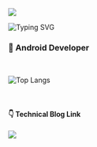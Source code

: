 <img src="https://capsule-render.vercel.app/api?type=waving&color=auto&height=150&section=header" />

![Typing SVG](https://readme-typing-svg.demolab.com?font=Rubik&weight=700&size=35&duration=1500&pause=10000&color=204FFF&random=false&width=435&lines=Welcome+to+Oscar+World+!)

### 📱 Android Developer

<br/>

![Top Langs](https://github-readme-stats.vercel.app/api/top-langs/?username=Oscar-World)

<br/>

#### 👇 Technical Blog Link

<a href="https://oscarstory.tistory.com/"><img src="https://img.shields.io/badge/TISTORY-EC4815?style=flat-square&logo=Tistory&logoColor=FFFFFF"/></a>

